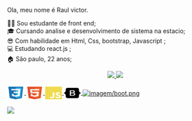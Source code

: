 Ola, meu nome é Raul victor.

👩‍💻 Sou estudante de front end;<br>
🎓 Cursando analise e desenvolvimento de sistema na estacio;<br>
😎 Com habilidade em Html, Css, bootstrap, Javascript ;<br>
💻 Estudando react.js ;<br>
🏠 São paulo,
   22 anos;
   <div align="center">
  <a href="https://github.com/Raulvictorsantana">
  <img height="180em" src="https://github-readme-stats.vercel.app/api?username=Raulvictorsantana&show_icons=true&theme=merko&include_all_commits=true&count_private=true"/>
  <img height="180em" src="https://github-readme-stats.vercel.app/api/top-langs/?username=Raulvictorsantana&layout=compact&langs_count=7&theme=merko"/>
</div>
  <div style="display: inline_block"><br>
  <img align="center" alt="Rafa-CSS" height="30" width="40" src="https://raw.githubusercontent.com/devicons/devicon/master/icons/css3/css3-original.svg">
   <img align="center" alt="Rafa-HTML" height="30" width="40" src="https://raw.githubusercontent.com/devicons/devicon/master/icons/html5/html5-original.svg">
  <img align="center" alt="Rafa-Js" height="30" width="40" src="https://raw.githubusercontent.com/devicons/devicon/master/icons/javascript/javascript-plain.svg">  
 <img align="center" alt="imagem/boot.png" height="30" width="40"  src="https://raw.githubusercontent.com/devicons/devicon/master/icons/bootstrap/bootstrap-plain.svg">
  <img align="center" alt="imagem/boot.png" height="30" width="40" src="https://cdn.jsdelivr.net/gh/devicons/devicon/icons/react/react-original.svg" />
          
  </div>
  <br>
  <div>
  <a href=https://www.linkedin.com/in/raul-v-3a24ab112/target="_blank"><img src="https://img.shields.io/badge/-LinkedIn-%230077B5?style=for-the-badge&logo=linkedin&logoColor=white" target="_blank" ></a> 
 
  </div>
        
        
   
    
   

  


